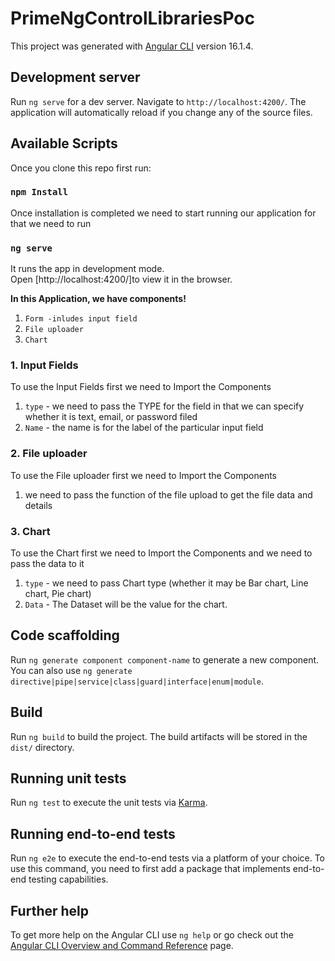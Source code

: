 # PrimeNgControlLibrariesPoc

This project was generated with [Angular CLI](https://github.com/angular/angular-cli) version 16.1.4.

## Development server

Run `ng serve` for a dev server. Navigate to `http://localhost:4200/`. The application will automatically reload if you change any of the source files.

## Available Scripts

Once you clone this repo first run:

### `npm Install `

Once installation is completed we need to start running our application for that we need to run

### `ng serve`

It runs the app in development mode.\
Open [http://localhost:4200/]to view it in the browser.

**In this Application, we have components!**

1. `Form -inludes input field`
2. `File uploader`
3. `Chart`

### 1. Input Fields

To use the Input Fields first we need to Import the Components

1. `type` - we need to pass the TYPE for the field in that we can specify whether it is text, email, or password filed
2. `Name` - the name is for the label of the particular input field

### 2. File uploader

To use the File uploader first we need to Import the Components

1.  we need to pass the function of the file upload to get the file data and details

### 3. Chart

To use the Chart first we need to Import the Components and we need to pass the data to it

1. `type` - we need to pass Chart type (whether it may be Bar chart, Line chart, Pie chart)
2. `Data` - The Dataset will be the value for the chart.

## Code scaffolding

Run `ng generate component component-name` to generate a new component. You can also use `ng generate directive|pipe|service|class|guard|interface|enum|module`.

## Build

Run `ng build` to build the project. The build artifacts will be stored in the `dist/` directory.

## Running unit tests

Run `ng test` to execute the unit tests via [Karma](https://karma-runner.github.io).

## Running end-to-end tests

Run `ng e2e` to execute the end-to-end tests via a platform of your choice. To use this command, you need to first add a package that implements end-to-end testing capabilities.

## Further help

To get more help on the Angular CLI use `ng help` or go check out the [Angular CLI Overview and Command Reference](https://angular.io/cli) page.

